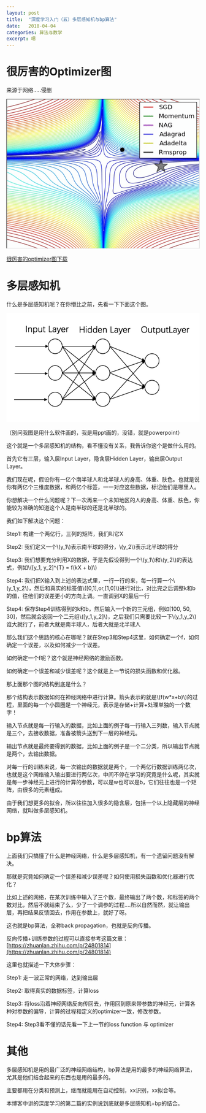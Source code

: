 ```yaml
---
layout: post
title:  "深度学习入门（五）多层感知机与bp算法"
date:   2018-04-04
categories: 算法与数学
excerpt: 嗯
---
```

<script src="https://cdnjs.cloudflare.com/ajax/libs/mathjax/2.7.1/MathJax.js?config=default" id=""></script>

# 很厉害的Optimizer图

来源于网络.....侵删

![image](/img/optimizer.gif)

[很厉害的optimizer图下载](/img/optimizer.gif)

# 多层感知机

什么是多层感知机呢？在你懵比之前，先看一下下面这个图。

![image](/img/dl3.png)

（别问我图是用什么软件画的，我是用ppt画的，没错，就是powerpoint）

这个就是一个多层感知机的结构，看不懂没有关系，我告诉你这个是做什么用的。

首先它有三层，输入层Input Layer，隐含层Hidden Layer，输出层Output Layer。

我们现在呢，假设你有一亿个南半球人和北半球人的身高、体重、肤色。也就是说你有两亿个三维度数据，和两亿个标签，一一对应这些数据，标记他们是哪里人。

你想解决一个什么问题呢？下一次再来一个未知地区的人的身高、体重、肤色，你能较为准确的知道这个人是南半球的还是北半球的。

我们如下解决这个问题：

Step1: 构建一个两亿行，三列的矩阵，我们叫它X

Step2: 我们定义一个\\(y_1\\)表示南半球的得分，\\(y_2\\)表示北半球的得分

Step3: 我们想要充分利用X的数据，于是先假设得到一个\\(y_1\\)和\\(y_2\\)的表达式，例如\\([y_1, y_2]^{T} = f(kX + b)\\)

Step4: 我们把X输入到上述的表达式里，一行一行的来，每一行算一个\\(y_1,y_2\\)，然后和真实的标签值\\([0,1],or,[1,0]\\)进行对比，对比完之后调整k和b的值，往他们的误差更小的方向上调。一直调到X的最后一行

Step4: 保存Step4训练得到的k和b，然后输入一个新的三元组，例如[100, 50, 30]，然后就会返回一个二元组\\([y_1,y_2]\\)，之后我们只需要比较一下\\(y_1,y_2\\)谁大就行了，前者大就是南半球人，后者大就是北半球人

那么我们这个思路的核心在哪呢？就在Step3和Step4这里，如何确定一个f，如何确定一个误差，以及如何减少一个误差。

如何确定一个f呢？这个就是神经网络的激励函数。

如何确定一个误差和减少误差呢？这个就是上一节说的损失函数和优化器。

那上面那个图的结构到底是什么？

那个结构表示数据如何在神经网络中进行计算。箭头表示的就是\\(f(w*x+b)\\)的过程，里面的每一个小圆圈是一个神经元，表示是存储+计算+处理单独的一个数字！

输入节点就是每一行输入的数据，比如上面的例子每一行输入三列数，输入节点就是三个，去接收数据，准备被箭头送到下一层的神经元。

输出节点就是最终要得到的数据，比如上面的例子是一个二分类，所以输出节点就是两个，去输出数据。

对每一行的训练来说，每一次输出的数据就是两个，一个两亿行数据训练两亿次，也就是这个网络输入输出要进行两亿次，中间不停在学习的究竟是什么呢，其实就是每一步神经元上进行的计算的参数，可以是w也可以是b，它们往往也是一个矩阵，由很多的元素组成。

由于我们想更多的拟合，所以往往加入很多的隐含层，包括一个以上隐藏层的神经网络，就叫做多层感知机。

# bp算法

上面我们只搞懂了什么是神经网络，什么是多层感知机，有一个遗留问题没有解决。

那就是究竟如何确定一个误差和减少误差呢？如何使用损失函数和优化器进行优化？

比如上述的网络，在某次训练中输入了三个数，最终输出了两个数，和标签的两个数对比，然后不就结束了么，少了一个调参的过程....所以自然而然，就让输出层，再把结果反馈回去，作用在参数上，就好了呀。

这也就是bp算法，全称back propagation，也就是反向传播。

反向传播+训练参数的过程可以直接参考这篇文章：[https://zhuanlan.zhihu.com/p/24801814](https://zhuanlan.zhihu.com/p/24801814)

这里也就描述一下大体步骤：

Step1: 走一波正常的网络，达到输出层

Step2: 取得真实的数据标签，计算loss

Step3: 将loss沿着神经网络反向传回去，作用回到原来带参数的神经元，计算各种对参数的偏导，计算的过程和定义的optimizer一致，修改参数。

Step4: Step3看不懂的话先看一下上一节的loss function 与 optimizer


# 其他

多层感知机是用的最广泛的神经网络结构，bp算法是用的最多的神经网络算法，尤其是他们结合起来的东西也是用的最多的。

主要都用在分类和预测上，继而就能用在自动控制，xx识别，xx拟合等。

本博客中讲的深度学习的第二篇的实例说到底就是多层感知机+bp的结合。






